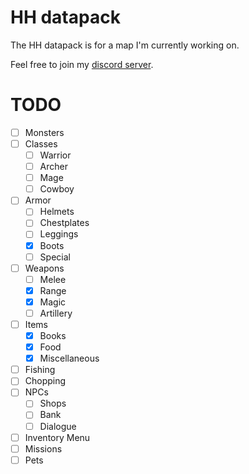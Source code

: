 # HH datapack

The HH datapack is for a map I'm currently working on.

Feel free to join my [discord server](https://discord.gg/grz5UCW).

# TODO
- [ ] Monsters
- [ ] Classes
  - [ ] Warrior
  - [ ] Archer
  - [ ] Mage
  - [ ] Cowboy
- [ ] Armor
  - [ ] Helmets
  - [ ] Chestplates
  - [ ] Leggings
  - [x] Boots
  - [ ] Special
- [ ] Weapons
  - [ ] Melee
  - [x] Range
  - [x] Magic
  - [ ] Artillery
- [ ] Items
  - [x] Books
  - [x] Food
  - [x] Miscellaneous
- [ ] Fishing
- [ ] Chopping
- [ ] NPCs
  - [ ] Shops
  - [ ] Bank
  - [ ] Dialogue
- [ ] Inventory Menu
- [ ] Missions
- [ ] Pets